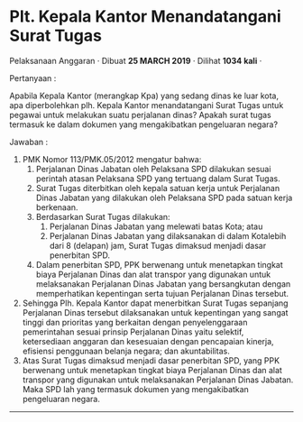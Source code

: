 Plt. Kepala Kantor Menandatangani Surat Tugas
=============================================

Pelaksanaan Anggaran · Dibuat **25 MARCH 2019** · Dilihat **1034 kali** ·

Pertanyaan :

Apabila Kepala Kantor (merangkap Kpa) yang sedang dinas ke luar kota, apa diperbolehkan plh. Kepala Kantor menandatangani Surat Tugas untuk pegawai untuk melakukan suatu perjalanan dinas? Apakah surat tugas termasuk ke dalam dokumen yang mengakibatkan pengeluaran negara?

Jawaban :

1.  PMK Nomor 113/PMK.05/2012 mengatur bahwa:
    1.  Perjalanan Dinas Jabatan oleh Pelaksana SPD dilakukan sesuai perintah atasan Pelaksana SPD yang tertuang dalam Surat Tugas.
    2.  Surat Tugas diterbitkan oleh kepala satuan kerja untuk Perjalanan Dinas Jabatan yang dilakukan oleh Pelaksana SPD pada satuan kerja berkenaan.
    3.  Berdasarkan Surat Tugas dilakukan:
        1.  Perjalanan Dinas Jabatan yang melewati batas Kota; atau
        2.  Perjalanan Dinas Jabatan yang dilaksanakan di dalam Kotalebih dari 8 (delapan) jam, Surat Tugas dimaksud menjadi dasar penerbitan SPD.
    4.  Dalam penerbitan SPD, PPK berwenang untuk menetapkan tingkat biaya Perjalanan Dinas dan alat transpor yang digunakan untuk melaksanakan Perjalanan Dinas Jabatan yang bersangkutan dengan memperhatikan kepentingan serta tujuan Perjalanan Dinas tersebut.
2.  Sehingga Plh. Kepala Kantor dapat menerbitkan Surat Tugas sepanjang Perjalanan Dinas tersebut dilaksanakan untuk kepentingan yang sangat tinggi dan prioritas yang berkaitan dengan penyelenggaraan pemerintahan sesuai prinsip Perjalanan Dinas yaitu selektif, ketersediaan anggaran dan kesesuaian dengan pencapaian kinerja, efisiensi penggunaan belanja negara; dan akuntabilitas.
3.  Atas Surat Tugas dimaksud menjadi dasar penerbitan SPD, yang PPK berwenang untuk menetapkan tingkat biaya Perjalanan Dinas dan alat transpor yang digunakan untuk melaksanakan Perjalanan Dinas Jabatan. Maka SPD lah yang termasuk dokumen yang mengakibatkan pengeluaran negara.

  
  
  

* * *